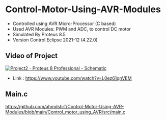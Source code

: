 # Control-Motor-Using-AVR-Modules
-	Controlled using AVR Micro-Processor (C based)
-	Used AVR Modules: PWM and ADC, to control DC motor
- Simulated By Proteus 8.5
- Version Control Eclipse 2021-12 (4.22.0)

## Video of Project
[![Project2 - Proteus 8 Professional - Schematic](https://img.youtube.com/vi/L0ez61qnVEM/0.jpg)](https://www.youtube.com/watch?v=L0ez61qnVEM)
- Link : https://www.youtube.com/watch?v=L0ez61qnVEM

## Main.c
https://github.com/ahmdshrf/Control-Motor-Using-AVR-Modules/blob/main/Control_motor_using_AVR/src/main.c
